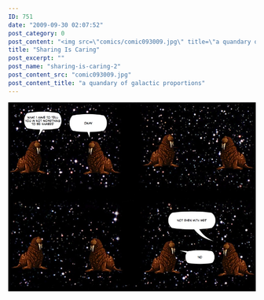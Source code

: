 ```yaml
---
ID: 751
date: "2009-09-30 02:07:52"
post_category: 0
post_content: "<img src=\"comics/comic093009.jpg\" title=\"a quandary of galactic proportions\" />"
title: "Sharing Is Caring"
post_excerpt: ""
post_name: "sharing-is-caring-2"
post_content_src: "comic093009.jpg"
post_content_title: "a quandary of galactic proportions"
---
```



[![a quandary of galactic proportions](/comics-hi-res/comic093009.jpg)](/comics-hi-res/comic093009.jpg "a quandary of galactic proportions")
